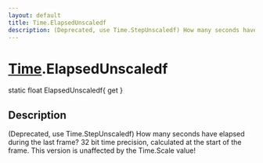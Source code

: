 ```yaml
---
layout: default
title: Time.ElapsedUnscaledf
description: (Deprecated, use Time.StepUnscaledf) How many seconds have elapsed during the last frame? 32 bit time precision, calculated at the start of the frame. This version is unaffected by the Time.Scale value!
---
```

# [Time]({{site.url}}/Pages/StereoKit/Time.html).ElapsedUnscaledf

<div class='signature' markdown='1'>
static float ElapsedUnscaledf{ get }
</div>

## Description
(Deprecated, use Time.StepUnscaledf) How many seconds
have elapsed during the last frame? 32 bit time precision,
calculated at the start of the frame. This version is unaffected by
the Time.Scale value!

